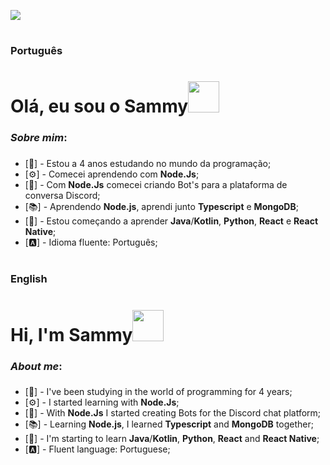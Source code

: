 <img src="https://github.com/SammyKunimatsu/SammyKunimatsu/raw/master/Assets/png/Sammy%20Kunimatsu.png"></img>
#
### Português
##

# Olá, eu sou o Sammy<img src="https://github.com/SammyKunimatsu/SammyKunimatsu/raw/master/Assets/png/miku_icon.png" width="50">
</img>

### *Sobre mim*:
###
- [📖] - Estou a 4 anos estudando no mundo da programação;
- [⚙️] - Comecei aprendendo com **Node.Js**;
- [💠] - Com **Node.Js** comecei criando Bot's para a plataforma de conversa Discord;
- [📚] - Aprendendo **Node.js**, aprendi junto **Typescript** e **MongoDB**;
- [📒] - Estou começando a aprender **Java**/**Kotlin**, **Python**, **React** e **React Native**;
- [🅰️] - Idioma fluente: Português;

#
### English
##

# Hi, I'm Sammy<img src="https://github.com/SammyKunimatsu/SammyKunimatsu/raw/master/Assets/png/miku_icon.png" width="50">
</img>

### *About me*:
###
- [📖] - I've been studying in the world of programming for 4 years;
- [⚙️] - I started learning with **Node.Js**;
- [💠] - With **Node.Js** I started creating Bots for the Discord chat platform;
- [📚] - Learning **Node.js**, I learned **Typescript** and **MongoDB** together;
- [📒] - I'm starting to learn **Java**/**Kotlin**, **Python**, **React** and **React Native**;
- [🅰️] - Fluent language: Portuguese;